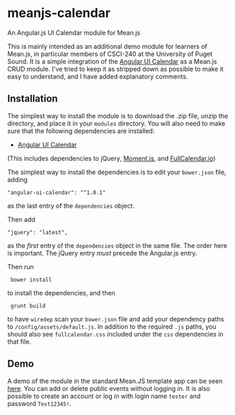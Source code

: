 # meanjs-calendar

An Angular.js UI Calendar module for Mean.js

This is mainly intended as an additional demo module for learners of Mean.js, in particular members of CSCI-240 at the University of Puget Sound. It is a simple integration of the [Angular UI Calendar](http://angular-ui.github.io/ui-calendar/) as a Mean.js CRUD module. I've tried to keep it as stripped down as possible to make it easy to understand, and I have added explanatory comments.

## Installation

The simplest way to install the module is to download the .zip file, unzip the directory, and place it in your `modules` directory. You will also need to make sure that the following dependencies are installed:

* [Angular UI Calendar](https://github.com/angular-ui/ui-calendar)

(This includes dependencies to jQuery, [Moment.js](http://momentjs.com/docs/), and  [FullCalendar.io](http://fullcalendar.io/download/))

The simplest way to install the dependencies is to edit your `bower.json` file, adding

    "angular-ui-calendar": "^1.0.1"

as the last entry of the `dependencies` object.

Then add

    "jquery": "latest",

as the *first* entry of the `dependencies` object in the same file. The order here is important. The jQuery entry *must* precede the Angular.js entry.

Then run

     bower install

to install the dependencies, and then

     grunt build

to have `wiredep` scan your `bower.json` file and add your dependency paths to `/config/assets/default.js`. In addition to the required `.js` paths, you should also see `fullcalendar.css` included under the `css` dependencies in that file.

## Demo

A demo of the module in the standard Mean.JS template app can be seen [here](https://boiling-thicket-12784.herokuapp.com/). You can add or delete public events without logging in. It is also possible to create an account or log in with login name `tester` and password `Test12345!`.
